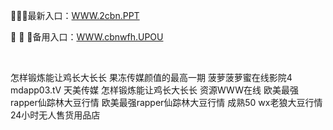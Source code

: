 <p>
	🐷🐷🐷最新入口：<a href="http://www.baidu.com/link?url=6MA2SWnO3Raqke39an_0PUxosM6ZrUGzi1BN9tNnlPW&wd">WWW.2cbn.PPT</a> 
	<p>
		🛒
🛒
🛒备用入口：<a href="http://www.baidu.com/link?url=6MA2SWnO3Raqke39an_0PUxosM6ZrUGzi1BN9tNnlPW&wd">WWW.cbnwfh.UPOU</a> 
	</p>
	<p>
		<br />
	</p>
	<p>
		怎样锻炼能让鸡长大长长
果冻传媒颜值的最高一期
菠萝菠萝蜜在线影院4
mdapp03.tⅤ 天美传媒
怎样锻炼能让鸡长大长长
资源WWW在线
欧美最强rapper仙踪林大豆行情
欧美最强rapper仙踪林大豆行情
成熟50 wx老狼大豆行情
24小时无人售货用品店
	</p>
